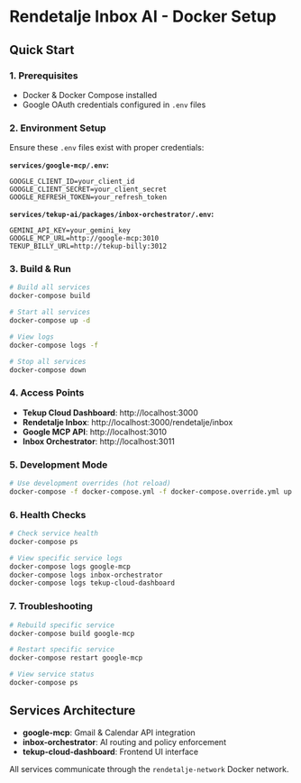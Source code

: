 # Rendetalje Inbox AI - Docker Setup

## Quick Start

### 1. Prerequisites
- Docker & Docker Compose installed
- Google OAuth credentials configured in `.env` files

### 2. Environment Setup
Ensure these `.env` files exist with proper credentials:

**`services/google-mcp/.env`:**
```
GOOGLE_CLIENT_ID=your_client_id
GOOGLE_CLIENT_SECRET=your_client_secret  
GOOGLE_REFRESH_TOKEN=your_refresh_token
```

**`services/tekup-ai/packages/inbox-orchestrator/.env`:**
```
GEMINI_API_KEY=your_gemini_key
GOOGLE_MCP_URL=http://google-mcp:3010
TEKUP_BILLY_URL=http://tekup-billy:3012
```

### 3. Build & Run
```bash
# Build all services
docker-compose build

# Start all services
docker-compose up -d

# View logs
docker-compose logs -f

# Stop all services
docker-compose down
```

### 4. Access Points
- **Tekup Cloud Dashboard**: http://localhost:3000
- **Rendetalje Inbox**: http://localhost:3000/rendetalje/inbox
- **Google MCP API**: http://localhost:3010
- **Inbox Orchestrator**: http://localhost:3011

### 5. Development Mode
```bash
# Use development overrides (hot reload)
docker-compose -f docker-compose.yml -f docker-compose.override.yml up -d
```

### 6. Health Checks
```bash
# Check service health
docker-compose ps

# View specific service logs
docker-compose logs google-mcp
docker-compose logs inbox-orchestrator
docker-compose logs tekup-cloud-dashboard
```

### 7. Troubleshooting
```bash
# Rebuild specific service
docker-compose build google-mcp

# Restart specific service
docker-compose restart google-mcp

# View service status
docker-compose ps
```

## Services Architecture

- **google-mcp**: Gmail & Calendar API integration
- **inbox-orchestrator**: AI routing and policy enforcement
- **tekup-cloud-dashboard**: Frontend UI interface

All services communicate through the `rendetalje-network` Docker network.
